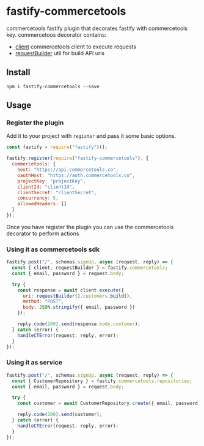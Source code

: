# fastify-commercetools

commercetools fastify plugin that decorates fastify with commercetools key.
commercetoos decorator contains:

- [client](https://www.npmjs.com/package/@commercetools/api-request-builder)
  commercetools client to execute requests
- [requestBuilder](https://www.npmjs.com/package/@commercetools/sdk-client)
  util for build API uris

## Install

```
npm i fastify-commercetools --save
```

## Usage

### Register the plugin

Add it to your project with `register` and pass it some basic options.

```js
const fastify = require("fastify")();

fastify.register(require("fastify-commercetools"), {
  commercetools: {
    host: "https://api.commercetools.co",
    oauthHost: "https://auth.commercetools.co",
    projectKey: "projectKey",
    clientId: "clientId",
    clientSecret: "clientSecret",
    concurrency: 5,
    allowedHeaders: []
  }
});
```

Once you have register the plugin you can use the commercetools decorator to
perform actions

### Using it as commercetools sdk

```js
fastify.post("/", schemas.signUp, async (request, reply) => {
  const { client, requestBuilder } = fastify.commercetools;
  const { email, password } = request.body;

  try {
    const response = await client.execute({
      uri: requestBuilder().customers.build(),
      method: "POST",
      body: JSON.stringify({ email, password })
    });

    reply.code(200).send(response.body.customer);
  } catch (error) {
    handleCTError(request, reply, error);
  }
});
```

### Using it as service

```js
fastify.post("/", schemas.signUp, async (request, reply) => {
  const { CustomerRepository } = fastify.commercetools.repositories;
  const { email, password } = request.body;

  try {
    const customer = await CustomerRepository.create({ email, password });

    reply.code(200).send(customer);
  } catch (error) {
    handleCTError(request, reply, error);
  }
});
```

